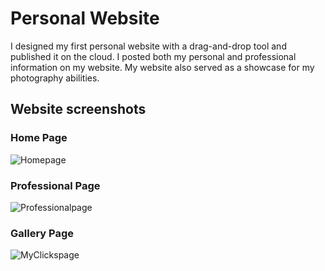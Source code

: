 # Personal Website

I designed my first personal website with a drag-and-drop tool and published it on the cloud. I posted both my personal and professional information on my website. My website also served as a showcase for my photography abilities.

## Website screenshots
### Home Page
![Homepage](https://github.com/prabhathkumar1729/Personal-website/blob/main/screenshots/Home.png)

### Professional Page
![Professionalpage](https://github.com/prabhathkumar1729/Personal-website/blob/main/screenshots/Professional%20page.png)

### Gallery Page
![MyClickspage](https://github.com/prabhathkumar1729/Personal-website/blob/main/screenshots/Gallery%20page.png)
